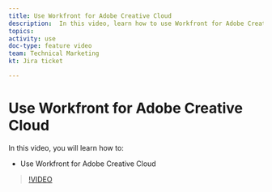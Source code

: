 ```yaml
---
title: Use Workfront for Adobe Creative Cloud
description:  In this video, learn how to use Workfront for Adobe Creative Cloud
topics:
activity: use
doc-type: feature video
team: Technical Marketing
kt: Jira ticket

---
```

# Use Workfront for Adobe Creative Cloud

In this video, you will learn how to:

* Use Workfront for Adobe Creative Cloud

>[!VIDEO](https://video.tv.adobe.com/v/335112/?quality=12)
